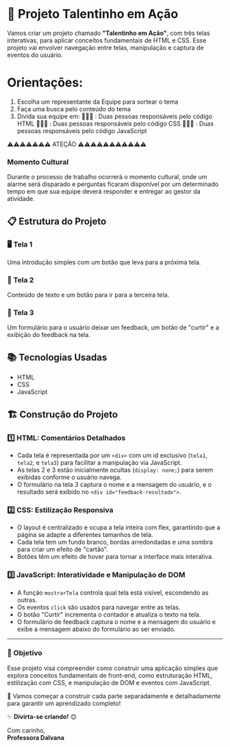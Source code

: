 # 🚀 Projeto Talentinho em Ação

Vamos criar um projeto chamado **"Talentinho em Ação"**, com três telas interativas, para aplicar conceitos fundamentais de HTML e CSS. Esse projeto vai envolver navegação entre telas, manipulação e captura de eventos do usuário.

# Orientações:
1) Escolha um representante da Equipe para sortear o tema
2) Faça uma busca pelo conteúdo do tema
1) Divida sua equipe em:
   🧑🧑‍💻 : Duas pessoas responsáveis pelo código HTML
   🧑🧑‍💻 : Duas pessoas responsáveis pelo código CSS
   🧑🧑‍💻 : Duas pessoas responsáveis pelo código JavaScript
   
⚠️⚠️⚠️⚠️⚠️⚠️⚠️ ATEÇÃO ⚠️⚠️⚠️⚠️⚠️⚠️⚠️⚠️⚠️⚠️⚠️
### Momento Cultural
Durante o processo de trabalho ocorrerá o momento cultural, onde um alarme será disparado e perguntas ficaram disponível por um determinado tempo em que sua equipe deverá responder e entregar ao gestor da atividade.


## 📋 Estrutura do Projeto

### 🖥️ Tela 1
Uma introdução simples com um botão que leva para a próxima tela.

### 📄 Tela 2
Conteúdo de texto e um botão para ir para a terceira tela.

### 💬 Tela 3
Um formulário para o usuário deixar um feedback, um botão de "curtir" e a exibição do feedback na tela.

## 📚 Tecnologias Usadas
- HTML
- CSS
- JavaScript

## 🏗️ Construção do Projeto

### 1️⃣ **HTML**: Comentários Detalhados
- Cada tela é representada por um `<div>` com um id exclusivo (`tela1`, `tela2`, e `tela3`) para facilitar a manipulação via JavaScript.
- As telas 2 e 3 estão inicialmente ocultas (`display: none;`) para serem exibidas conforme o usuário navega.
- O formulário na tela 3 captura o nome e a mensagem do usuário, e o resultado será exibido no `<div id="feedback-resultado">`.

### 2️⃣ **CSS**: Estilização Responsiva
- O layout é centralizado e ocupa a tela inteira com flex, garantindo que a página se adapte a diferentes tamanhos de tela.
- Cada tela tem um fundo branco, bordas arredondadas e uma sombra para criar um efeito de "cartão".
- Botões têm um efeito de hover para tornar a interface mais interativa.

### 3️⃣ **JavaScript**: Interatividade e Manipulação de DOM
- A função `mostrarTela` controla qual tela está visível, escondendo as outras.
- Os eventos `click` são usados para navegar entre as telas.
- O botão "Curtir" incrementa o contador e atualiza o texto na tela.
- O formulário de feedback captura o nome e a mensagem do usuário e exibe a mensagem abaixo do formulário ao ser enviado.

---

### 🎯 Objetivo
Esse projeto visa compreender como construir uma aplicação simples que explora conceitos fundamentais de front-end, como estruturação HTML, estilização com CSS, e manipulação de DOM e eventos com JavaScript.

🔗 Vamos começar a construir cada parte separadamente e detalhadamente para garantir um aprendizado completo!

✨ **Divirta-se criando!** 😊

Com carinho,  
**Professora Dalvana**
